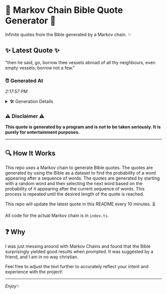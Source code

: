 # 📖 Markov Chain Bible Quote Generator 📖

Infinite quotes from the Bible generated by a Markov chain. ✨

## ✨ Latest Quote ✨
"then he said, go, borrow thee vessels abroad of all thy neighbours, even empty vessels; borrow not a few."

### ⏰ Generated At
*2:17:57 PM*

<details>
    <summary>🛠️ Generation Details</summary>
    <p>
        <strong>🌱 Seed:</strong> then<br>
        <strong>🔄 Iterations:</strong> 18<br>
        <strong>📜 Context History:</strong><br>[ then ]: he<br>[ then, he ]: said,<br>[ then, he, said, ]: go,<br>[ then, he, said,, go, ]: borrow<br>[ then, he, said,, go,, borrow ]: thee<br>[ then, he, said,, go,, borrow, thee ]: vessels<br>[ he, said,, go,, borrow, thee, vessels ]: abroad<br>[ said,, go,, borrow, thee, vessels, abroad ]: of<br>[ go,, borrow, thee, vessels, abroad, of ]: all<br>[ borrow, thee, vessels, abroad, of, all ]: thy<br>[ thee, vessels, abroad, of, all, thy ]: neighbours,<br>[ vessels, abroad, of, all, thy, neighbours, ]: even<br>[ abroad, of, all, thy, neighbours,, even ]: empty<br>[ of, all, thy, neighbours,, even, empty ]: vessels;<br>[ all, thy, neighbours,, even, empty, vessels; ]: borrow<br>[ thy, neighbours,, even, empty, vessels;, borrow ]: not<br>[ neighbours,, even, empty, vessels;, borrow, not ]: a<br>[ even, empty, vessels;, borrow, not, a ]: few.<br>
    </p>
</details>

### ⚠️ Disclaimer ⚠️
**This quote is generated by a program and is not to be taken seriously. It is purely for entertainment purposes.**

---

## 🔍 How It Works

This repo uses a Markov chain to generate Bible quotes. The quotes are generated by using the Bible as a dataset to find the probability of a word appearing after a sequence of words. The quotes are generated by starting with a random word and then selecting the next word based on the probability of it appearing after the current sequence of words. This process is repeated until the desired length of the quote is reached.

This repo will update the latest quote in this README every 10 minutes. ⏳

All code for the actual Markov chain is in `index.ts`.

## ❓ Why

I was just messing around with Markov Chains and found that the Bible surprisingly yielded good results when prompted. 
It was suggested by a friend, and I am in no way christian.

Feel free to adjust the text further to accurately reflect your intent and experience with the project!

---

*Enjoy*✨
